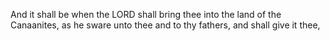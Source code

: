 And it shall be when the LORD shall bring thee into the land of the Canaanites, as he sware unto thee and to thy fathers, and shall give it thee,
